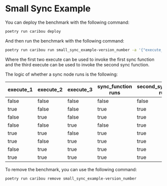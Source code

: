 # Small Sync Example

You can deploy the benchmark with the following command:

```bash
poetry run caribou deploy
```

And then run the benchmark with the following command:

```bash
poetry run caribou run small_sync_example-version_number -a '{"execute_1": true, "execute_2": false, "execute_1": true}'
```

Where the first two execute can be used to invoke the first sync function and the third execute can be used to invoke the second sync function.

The logic of whether a sync node runs is the following:

| execute_1 | execute_2 | execute_3 | sync_function runs | second_sync_function runs |
|-----------|-----------|-----------|--------------------|---------------------------|
| false     | false     | false     | false              | false                     |
| true      | false     | false     | true               | true                      |
| false     | true      | false     | true               | true                      |
| false     | false     | true      | false              | true                      |
| true      | true      | false     | true               | true                      |
| true      | false     | true      | true               | true                      |
| false     | true      | true      | true               | true                      |
| true      | true      | true      | true               | true                      |

To remove the benchmark, you can use the following command:

```bash
poetry run caribou remove small_sync_example-version_number
```

